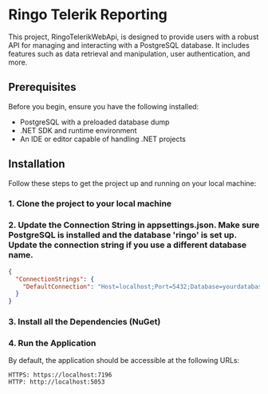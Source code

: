 # Ringo Telerik Reporting

This project, RingoTelerikWebApi, is designed to provide users with a robust API for managing and interacting with a PostgreSQL database. It includes features such as data retrieval and manipulation, user authentication, and more.

## Prerequisites

Before you begin, ensure you have the following installed:
- PostgreSQL with a preloaded database dump
- .NET SDK and runtime environment
- An IDE or editor capable of handling .NET projects

## Installation

Follow these steps to get the project up and running on your local machine:

### 1. Clone the project to your local machine
### 2. Update the Connection String in appsettings.json. Make sure PostgreSQL is installed and the database 'ringo' is set up. Update the connection string if you use a different database name.

```json
{
  "ConnectionStrings": {
    "DefaultConnection": "Host=localhost;Port=5432;Database=yourdatabasename;Username=postgres;Password=yourpassword"
  }
}
```

### 3. Install all the Dependencies (NuGet)
### 4. Run the Application 
By default, the application should be accessible at the following URLs:

    HTTPS: https://localhost:7196
    HTTP: http://localhost:5053
